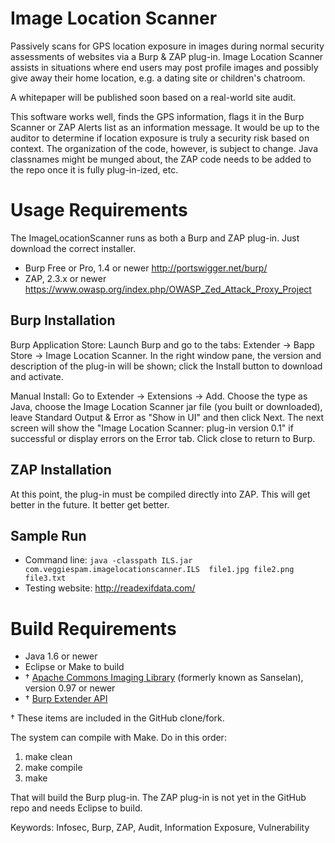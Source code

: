 # Image Location Scanner

Passively scans for GPS location exposure in images during normal
security assessments of websites via a Burp & ZAP plug-in.  Image
Location Scanner assists in situations where end users may post profile
images and possibly give away their home location, e.g. a dating site or
children's chatroom.

A whitepaper will be published soon based on a real-world site audit.

This software works well, finds the GPS information, flags it in the
Burp Scanner or ZAP Alerts list as an information message.  It would be
up to the auditor to determine if location exposure is truly a security
risk based on context.  The organization of the code, however, is
subject to change.  Java classnames might be munged about, the ZAP code
needs to be added to the repo once it is fully plug-in-ized, etc.  


# Usage Requirements
The ImageLocationScanner runs as both a Burp and ZAP plug-in.  Just
download the correct installer.

* Burp Free or Pro, 1.4 or newer
  http://portswigger.net/burp/
* ZAP, 2.3.x or newer
  https://www.owasp.org/index.php/OWASP_Zed_Attack_Proxy_Project

## Burp Installation

Burp Application Store: Launch Burp and go to the tabs: Extender &rarr;
Bapp Store &rarr; Image Location Scanner.  In the right window pane, the
version and description of the plug-in will be shown; click the Install
button to download and activate.

Manual Install: Go to Extender &rarr; Extensions &rarr; Add.  Choose the
type as Java, choose the Image Location Scanner jar file (you built or
downloaded), leave Standard Output & Error as "Show in UI" and then
click Next.  The next screen will show the "Image Location Scanner:
plug-in version 0.1" if successful or display errors on the Error tab.
Click close to return to Burp.

## ZAP Installation

At this point, the plug-in must be compiled directly into ZAP.  This will
get better in the future.  It better get better.

## Sample Run

* Command line: `java -classpath ILS.jar
  com.veggiespam.imagelocationscanner.ILS  file1.jpg file2.png
  file3.txt`
* Testing website: http://readexifdata.com/ 


# Build Requirements

* Java 1.6 or newer
* Eclipse or Make to build
* &dagger; [Apache Commons Imaging Library](http://commons.apache.org/proper/commons-imaging/)
  (formerly known as Sanselan), version 0.97 or newer
* &dagger; [Burp Extender API](http://portswigger.net/burp/extender/api/burp_extender_api.zip) 

&dagger; These items are included in the GitHub clone/fork.

The system can compile with Make.  Do in this order:

1. make clean
2. make compile
3. make

That will build the Burp plug-in.  The ZAP plug-in is not yet in the
GitHub repo and needs Eclipse to build.

Keywords: Infosec, Burp, ZAP, Audit, Information Exposure, Vulnerability

<!--
vim: sw=4 tw=72 spell
-->

